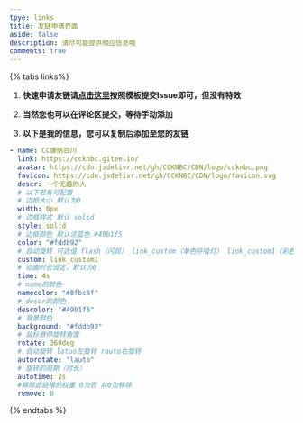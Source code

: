 ```yaml
---
tpye: links
title: 友链申请界面
aside: false
description: 请尽可能提供相应信息哦
comments: true
---
```

{% tabs links%}
<!-- tab 申请须知@fas fa-check-circle -->
1. **快速申请友链请[点击这里](https://gitee.com/ccknbc/friend/)按照模板提交Issue即可，但没有特效**

2. **当然您也可以在评论区提交，等待手动添加**

3. **以下是我的信息，您可以复制后添加至您的友链**
<!-- endtab -->

<!-- tab 我的信息 @fas fa-id-card -->
```yaml
- name: CC康纳百川
  link: https://ccknbc.gitee.io/
  avatar: https://cdn.jsdelivr.net/gh/CCKNBC/CDN/logo/ccknbc.png
  favicon: https://cdn.jsdelivr.net/gh/CCKNBC/CDN/logo/favicon.svg
  descr: 一个无趣的人
  # 以下若有可配置
  # 边框大小 默认为0 
  width: 0px
  # 边框样式 默认 solid
  style: solid
  # 边框颜色 默认淡蓝色 #49b1f5
  color: "#fddb92"
  # 自动旋转 可选值 flash（闪现） link_custom（单色呼吸灯） link_custom1（彩色呼吸灯）
  custom: link_custom1
  # 动画时长设定，默认为0
  time: 4s
  # name的颜色
  namecolor: "#8fbc8f"
  # descr的颜色
  descolor: "#49b1f5"
  # 背景颜色      
  background: "#fddb92"
  # 鼠标悬停旋转角度
  rotate: 360deg
  # 自动旋转 latuo左旋转 rauto右旋转
  autorotate: "lauto"
  # 旋转的周期（时长）
  autotime: 2s
  #移除此链接的权重 0为否 非0为移除
  remove: 0
```
<!-- endtab -->

{% endtabs %}